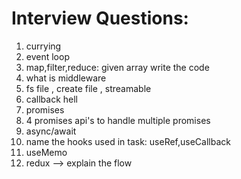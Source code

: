 # Interview Questions:

1. currying
2. event loop
3. map,filter,reduce: given array write the code
4. what is middleware
5. fs file , create file , streamable
6. callback hell
7. promises
8. 4 promises api's to handle multiple promises
8. async/await
9. name the hooks used in task: useRef,useCallback
10. useMemo
11. redux --> explain the flow
